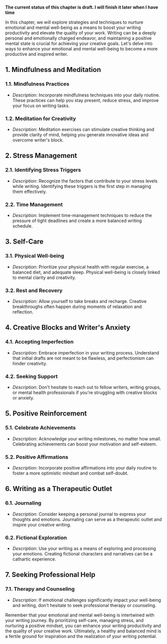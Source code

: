 **The current status of this chapter is draft. I will finish it later when I have time**

In this chapter, we will explore strategies and techniques to nurture emotional and mental well-being as a means to boost your writing productivity and elevate the quality of your work. Writing can be a deeply personal and emotionally charged endeavor, and maintaining a positive mental state is crucial for achieving your creative goals. Let's delve into ways to enhance your emotional and mental well-being to become a more productive and inspired writer.

**1. Mindfulness and Meditation**
---------------------------------

### 1.1. **Mindfulness Practices**

* *Description*: Incorporate mindfulness techniques into your daily routine. These practices can help you stay present, reduce stress, and improve your focus on writing tasks.

### 1.2. **Meditation for Creativity**

* *Description*: Meditation exercises can stimulate creative thinking and provide clarity of mind, helping you generate innovative ideas and overcome writer's block.

**2. Stress Management**
------------------------

### 2.1. **Identifying Stress Triggers**

* *Description*: Recognize the factors that contribute to your stress levels while writing. Identifying these triggers is the first step in managing them effectively.

### 2.2. **Time Management**

* *Description*: Implement time-management techniques to reduce the pressure of tight deadlines and create a more balanced writing schedule.

**3. Self-Care**
----------------

### 3.1. **Physical Well-being**

* *Description*: Prioritize your physical health with regular exercise, a balanced diet, and adequate sleep. Physical well-being is closely linked to mental clarity and creativity.

### 3.2. **Rest and Recovery**

* *Description*: Allow yourself to take breaks and recharge. Creative breakthroughs often happen during moments of relaxation and reflection.

**4. Creative Blocks and Writer's Anxiety**
-------------------------------------------

### 4.1. **Accepting Imperfection**

* *Description*: Embrace imperfection in your writing process. Understand that initial drafts are not meant to be flawless, and perfectionism can hinder creativity.

### 4.2. **Seeking Support**

* *Description*: Don't hesitate to reach out to fellow writers, writing groups, or mental health professionals if you're struggling with creative blocks or anxiety.

**5. Positive Reinforcement**
-----------------------------

### 5.1. **Celebrate Achievements**

* *Description*: Acknowledge your writing milestones, no matter how small. Celebrating achievements can boost your motivation and self-esteem.

### 5.2. **Positive Affirmations**

* *Description*: Incorporate positive affirmations into your daily routine to foster a more optimistic mindset and combat self-doubt.

**6. Writing as a Therapeutic Outlet**
--------------------------------------

### 6.1. **Journaling**

* *Description*: Consider keeping a personal journal to express your thoughts and emotions. Journaling can serve as a therapeutic outlet and inspire your creative writing.

### 6.2. **Fictional Exploration**

* *Description*: Use your writing as a means of exploring and processing your emotions. Creating fictional characters and narratives can be a cathartic experience.

**7. Seeking Professional Help**
--------------------------------

### 7.1. **Therapy and Counseling**

* *Description*: If emotional challenges significantly impact your well-being and writing, don't hesitate to seek professional therapy or counseling.

Remember that your emotional and mental well-being is intertwined with your writing journey. By prioritizing self-care, managing stress, and nurturing a positive mindset, you can enhance your writing productivity and the quality of your creative work. Ultimately, a healthy and balanced mind is a fertile ground for inspiration and the realization of your writing potential.
